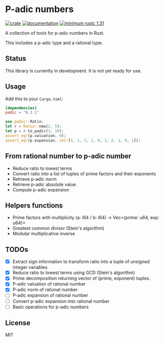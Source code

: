 # P-adic numbers

[![crate](https://img.shields.io/crates/v/padic.svg)](https://crates.io/crates/padic)
[![documentation](https://docs.rs/padic/badge.svg)](https://docs.rs/padic)
[![minimum rustc 1.31](https://img.shields.io/badge/rustc-1.31+-red.svg)](https://rust-lang.github.io/rfcs/2495-min-rust-version.html)

A collection of tools for p-adic numbers in Rust.

This includes a p-adic type and a rational type.

## Status

This library is currently in development. It is not yet ready for use.

## Usage

Add this to your `Cargo.toml`:

```toml
[dependencies]
padic = "0.1.1"
```

```rust
use padic::Ratio;
let r = Ratio::new(2, 5);
let p = r.to_padic(3, 10);
assert_eq!(p.valuation, 0);
assert_eq!(p.expansion, vec![1, 1, 2, 1, 0, 1, 2, 1, 0, 1]);
```

## From rational number to p-adic number

- Reduce ratio to lowest terms
- Convert ratio into a list of tuples of prime factors and their exponents
- Retrieve p-adic norm
- Retrieve p-adic absolute value
- Compute p-adic expansion

## Helpers functions

- Prime factors with multiplicity (a: i64 / b: i64) -> Vec<(prime: u64, exp: u64)>
- Greatest common divisor (Stein's algorithm)
- Modular multiplicative inverse

## TODOs

- [x] Extract sign information to transform ratio into a tuple of unsigned integer variables
- [x] Reduce ratio to lowest terms using GCD (Stein's algorithm)
- [x] Prime decomposition returning vector of (prime, exponent) tuples.
- [x] P-adic valuation of rational number
- [x] P-adic norm of rational number
- [ ] P-adic expansion of rational number
- [ ] Convert p-adic expansion into rational number
- [ ] Basic operations for p-adic numbers

## License

MIT
